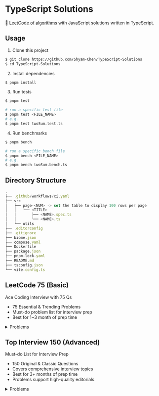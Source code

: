 # TypeScript Solutions

🐳 [LeetCode of algorithms](https://leetcode.com/problemset/algorithms/) with JavaScript solutions written in TypeScript.

## Usage

1. Clone this project

```sh
$ git clone https://github.com/Shyam-Chen/TypeScript-Solutions
$ cd TypeScript-Solutions
```

2. Install dependencies

```sh
$ pnpm install
```

3. Run tests

```sh
$ pnpm test

# run a specific test file
$ pnpm test <FILE_NAME>
# e.g.
$ pnpm test twoSum.test.ts
```

4. Run benchmarks

```sh
$ pnpm bench

# run a specific bench file
$ pnpm bench <FILE_NAME>
# e.g.
$ pnpm bench twoSum.bench.ts
```

## Directory Structure

```ts
.
├── .github/workflows/ci.yaml
├── src
│   ├── page-<NUM> -> set the table to display 100 rows per page
│   │   └── <TITLE>
│   │       ├── <NAME>.spec.ts
│   │       └── <NAME>.ts
│   └── utils
├── .editorconfig
├── .gitignore
├── biome.json
├── compose.yaml
├── Dockerfile
├── package.json
├── pnpm-lock.yaml
├── README.md
├── tsconfig.json
└── vite.config.ts
```

## LeetCode 75 (Basic)

Ace Coding Interview with 75 Qs

- 75 Essential & Trending Problems
- Must-do problem list for interview prep
- Best for 1~3 month of prep time

<details>
  <summary>Problems</summary>

| Array / String                                 |                  |        |
| ---------------------------------------------- | ---------------- | ------ |
| 1768. Merge Strings Alternately                | [Solution][1768] | Easy   |
| 1071. Greatest Common Divisor of Strings       | [Solution][1071] | Easy   |
| 1431. Kids With the Greatest Number of Candies | [Solution][1431] | Easy   |
| 605. Can Place Flowers                         | [Solution][605]  | Easy   |
| 345. Reverse Vowels of a String                | [Solution][345]  | Easy   |
| 151. Reverse Words in a String                 | [Solution][151]  | Medium |
| 238. Product of Array Except Self              | [Solution][238]  | Medium |
| 334. Increasing Triplet Subsequence            | [Solution][334]  | Medium |
| 443. String Compression                        | [Solution][443]  | Medium |

[1768]: ./src/page-17/1768.%20Merge%20Strings%20Alternately/mergeAlternately.ts
[1071]: ./src/page-11/1071.%20Greatest%20Common%20Divisor%20of%20Strings/gcdOfStrings.ts
[1431]: ./src/page-14/1431.%20Kids%20With%20the%20Greatest%20Number%20of%20Candies/kidsWithCandies.ts
[605]: ./src/page-6/605.%20Can%20Place%20Flowers/canPlaceFlowers.ts
[345]: ./src/page-4/345.%20Reverse%20Vowels%20of%20a%20String/reverseVowels.ts
[151]: ./src/page-2/151.%20Reverse%20Words%20in%20a%20String/reverseWords.ts
[238]: ./src/page-3/238.%20Product%20of%20Array%20Except%20Self/productExceptSelf.ts
[334]: ./src/page-4/334.%20Increasing%20Triplet%20Subsequence/increasingTriplet.ts
[443]: ./src/page-5/443.%20String%20Compression/compress.ts

| Two Pointers                    |                  |        |
| ------------------------------- | ---------------- | ------ |
| 283. Move Zeroes                | [Solution][283]  | Easy   |
| 392. Is Subsequence             | [Solution][392]  | Easy   |
| 11. Container With Most Water   | [Solution][11]   | Medium |
| 1679. Max Number of K-Sum Pairs | [Solution][1679] | Medium |

[283]: ./src/page-3/283.%20Move%20Zeroes/moveZeroes.ts
[392]: ./src/page-4/392.%20Is%20Subsequence/isSubsequence.ts
[11]: ./src/page-1/11.%20Container%20With%20Most%20Water/maxArea.ts
[1679]: ./src/page-16/1679.%20Max%20Number%20of%20K-Sum%20Pairs/maxOperations.ts

| Sliding Window                                                |                  |        |
| ------------------------------------------------------------- | ---------------- | ------ |
| 643. Maximum Average Subarray I                               | [Solution][643]  | Easy   |
| 1456. Maximum Number of Vowels in a Substring of Given Length | [Solution][1456] | Medium |
| 1004. Max Consecutive Ones III                                | [Solution][1004] | Medium |
| 1493. Longest Subarray of 1's After Deleting One Element      | [Solution][1493] | Medium |

[643]: ./src/page-6/643.%20Maximum%20Average%20Subarray%20I/findMaxAverage.ts
[1456]: ./src/page-14/1456.%20Maximum%20Number%20of%20Vowels%20in%20a%20Substring%20of%20Given%20Length/maxVowels.ts
[1004]: ./src/page-10/1004.%20Max%20Consecutive%20Ones%20III/longestOnes.ts
[1493]: ./src/page-14/1493.%20Longest%20Subarray%20of%201's%20After%20Deleting%20One%20Element/longestSubarray.ts

| Prefix Sum                      |                  |      |
| ------------------------------- | ---------------- | ---- |
| 1732. Find the Highest Altitude | [Solution][1732] | Easy |
| 724. Find Pivot Index           | [Solution][724]  | Easy |

[1732]: ./src/page-16/1732.%20Find%20the%20Highest%20Altitude/largestAltitude.ts
[724]: ./src/page-7/724.%20Find%20Pivot%20Index/pivotIndex.ts

| Hash Map / Set                           |                  |        |
| ---------------------------------------- | ---------------- | ------ |
| 2215. Find the Difference of Two Arrays  | [Solution][2215] | Easy   |
| 1207. Unique Number of Occurrences       | [Solution][1207] | Easy   |
| 1657. Determine if Two Strings Are Close | [Solution][1657] | Medium |
| 2352. Equal Row and Column Pairs         | [Solution][2352] | Medium |

[2215]: ./src/page-21/2215.%20Find%20the%20Difference%20of%20Two%20Arrays/findDifference.ts
[1207]: ./src/page-12/1207.%20Unique%20Number%20of%20Occurrences/uniqueOccurrences.ts
[1657]: ./src/page-16/1657.%20Determine%20if%20Two%20Strings%20Are%20Close/closeStrings.ts
[2352]: ./src/page-22/2352.%20Equal%20Row%20and%20Column%20Pairs/equalPairs.ts

| Stack                              |                  |        |
| ---------------------------------- | ---------------- | ------ |
| 2390. Removing Stars From a String | [Solution][2390] | Medium |
| 735. Asteroid Collision            | [Solution][735]  | Medium |
| 394. Decode String                 | [Solution][394]  | Medium |

[2390]: ./src/page-22/2390.%20Removing%20Stars%20From%20a%20String/removeStars.ts
[735]: ./src/page-7/735.%20Asteroid%20Collision/asteroidCollision.ts
[394]: ./src/page-4/394.%20Decode%20String/decodeString.ts

| Queue                       |                 |        |
| --------------------------- | --------------- | ------ |
| 933. Number of Recent Calls | [Solution][933] | Easy   |
| 649. Dota2 Senate           | [Solution][649] | Medium |

[933]: ./src/page-9/933.%20Number%20of%20Recent%20Calls/RecentCounter.ts
[649]: ./src/page-6/649.%20Dota2%20Senate/predictPartyVictory.ts

| Linked List                                   |                  |        |
| --------------------------------------------- | ---------------- | ------ |
| 2095. Delete the Middle Node of a Linked List | [Solution][2095] | Medium |
| 328. Odd Even Linked List                     | [Solution][328]  | Medium |
| 206. Reverse Linked List                      | [Solution][206]  | Easy   |
| 2130. Maximum Twin Sum of a Linked List       | [Solution][2130] | Medium |

[2095]: ./src/page-19/2095.%20Delete%20the%20Middle%20Node%20of%20a%20Linked%20List/deleteMiddle.ts
[328]: ./src/page-4/328.%20Odd%20Even%20Linked%20List/oddEvenList.ts
[206]: ./src/page-2/206.%20Reverse%20Linked%20List/reverseList.ts
[2130]: ./src/page-20/2130.%20Maximum%20Twin%20Sum%20of%20a%20Linked%20List/pairSum.ts

| Binary Tree - DFS                            |                  |        |
| -------------------------------------------- | ---------------- | ------ |
| 104. Maximum Depth of Binary Tree            | [Solution][104]  | Easy   |
| 872. Leaf-Similar Trees                      | [Solution][872]  | Easy   |
| 1448. Count Good Nodes in Binary Tree        | [Solution][1448] | Medium |
| 437. Path Sum III                            | [Solution][437]  | Medium |
| 1372. Longest ZigZag Path in a Binary Tree   | [Solution][1372] | Medium |
| 236. Lowest Common Ancestor of a Binary Tree | [Solution][236]  | Medium |

[104]: ./src/page-2/104.%20Maximum%20Depth%20of%20Binary%20Tree/maxDepth.ts
[872]: ./src/page-9/872.%20Leaf-Similar%20Trees/leafSimilar.ts
[1448]: ./src/page-14/1448.%20Count%20Good%20Nodes%20in%20Binary%20Tree/goodNodes.ts
[437]: ./src/page-5/437.%20Path%20Sum%20III/pathSum.ts
[1372]: ./src/page-13/1372.%20Longest%20ZigZag%20Path%20in%20a%20Binary%20Tree/longestZigZag.ts
[236]: ./src/page-3/236.%20Lowest%20Common%20Ancestor%20of%20a%20Binary%20Tree/lowestCommonAncestor.ts

| Binary Tree - BFS                        |                  |        |
| ---------------------------------------- | ---------------- | ------ |
| 199. Binary Tree Right Side View         | [Solution][199]  | Medium |
| 1161. Maximum Level Sum of a Binary Tree | [Solution][1161] | Medium |

[199]: ./src/page-2/199.%20Binary%20Tree%20Right%20Side%20View/rightSideView.ts
[1161]: ./src/page-11/1161.%20Maximum%20Level%20Sum%20of%20a%20Binary%20Tree/maxLevelSum.ts

| Binary Search Tree                  |                 |        |
| ----------------------------------- | --------------- | ------ |
| 700. Search in a Binary Search Tree | [Solution][700] | Easy   |
| 450. Delete Node in a BST           | [Solution][450] | Medium |

[700]: ./src/page-7/700.%20Search%20in%20a%20Binary%20Search%20Tree/searchBST.ts
[450]: ./src/page-5/450.%20Delete%20Node%20in%20a%20BST/deleteNode.ts

| Graphs - DFS                                                 |                  |        |
| ------------------------------------------------------------ | ---------------- | ------ |
| 841. Keys and Rooms                                          | [Solution][841]  | Medium |
| 547. Number of Provinces                                     | [Solution][547]  | Medium |
| 1466. Reorder Routes to Make All Paths Lead to the City Zero | [Solution][1466] | Medium |
| 399. Evaluate Division                                       | [Solution][399]  | Medium |

[841]: ./src/page-8/841.%20Keys%20and%20Rooms/canVisitAllRooms.ts
[547]: ./src/page-6/547.%20Number%20of%20Provinces/findCircleNum.ts
[1466]: ./src/page-14/1466.%20Reorder%20Routes%20to%20Make%20All%20Paths%20Lead%20to%20the%20City%20Zero/minReorder.ts
[399]: ./src/page-4/399.%20Evaluate%20Division/calcEquation.ts

| Graphs - BFS                             |                  |        |
| ---------------------------------------- | ---------------- | ------ |
| 1926. Nearest Exit from Entrance in Maze | [Solution][1926] | Medium |
| 994. Rotting Oranges                     | Solution         | Medium |

[1926]: ./src/page-18/1926.%20Nearest%20Exit%20from%20Entrance%20in%20Maze/nearestExit.ts

| Heap / Priority Queue                 |          |        |
| ------------------------------------- | -------- | ------ |
| 215. Kth Largest Element in an Array  | Solution | Medium |
| 2336. Smallest Number in Infinite Set | Solution | Medium |
| 2542. Maximum Subsequence Score       | Solution | Medium |
| 2462. Total Cost to Hire K Workers    | Solution | Medium |

| Binary Search                                |          |        |
| -------------------------------------------- | -------- | ------ |
| 374. Guess Number Higher or Lower            | Solution | Easy   |
| 2300. Successful Pairs of Spells and Potions | Solution | Medium |
| 162. Find Peak Element                       | Solution | Medium |
| 875. Koko Eating Bananas                     | Solution | Medium |

| Backtracking                              |          |        |
| ----------------------------------------- | -------- | ------ |
| 17. Letter Combinations of a Phone Number | Solution | Medium |
| 216. Combination Sum III                  | Solution | Medium |

| DP - 1D                        |          |        |
| ------------------------------ | -------- | ------ |
| 1137. N-th Tribonacci Number   | Solution | Easy   |
| 746. Min Cost Climbing Stairs  | Solution | Easy   |
| 198. House Robber              | Solution | Medium |
| 790. Domino and Tromino Tiling | Solution | Medium |

| DP - Multidimensional                                     |          |        |
| --------------------------------------------------------- | -------- | ------ |
| 62. Unique Paths                                          | Solution | Medium |
| 1143. Longest Common Subsequence                          | Solution | Medium |
| 714. Best Time to Buy and Sell Stock with Transaction Fee | Solution | Medium |
| 72. Edit Distance                                         | Solution | Medium |

| Bit Manipulation                              |                  |        |
| --------------------------------------------- | ---------------- | ------ |
| 338. Counting Bits                            | [Solution][338]  | Easy   |
| 136. Single Number                            | [Solution][136]  | Easy   |
| 1318. Minimum Flips to Make a OR b Equal to c | [Solution][1318] | Medium |

[338]: ./src/page-4/338.%20Counting%20Bits/countBits.ts
[136]: ./src/page-2/136.%20Single%20Number/singleNumber.ts
[1318]: ./src/page-13/1318.%20Minimum%20Flips%20to%20Make%20a%20OR%20b%20Equal%20to%20c/minFlips.ts

| Trie                              |          |        |
| --------------------------------- | -------- | ------ |
| 208. Implement Trie (Prefix Tree) | Solution | Medium |
| 1268. Search Suggestions System   | Solution | Medium |

| Intervals                                       |          |        |
| ----------------------------------------------- | -------- | ------ |
| 435. Non-overlapping Intervals                  | Solution | Medium |
| 452. Minimum Number of Arrows to Burst Balloons | Solution | Medium |

| Monotonic Stack         |          |        |
| ----------------------- | -------- | ------ |
| 739. Daily Temperatures | Solution | Medium |
| 901. Online Stock Span  | Solution | Medium |

</details>

## Top Interview 150 (Advanced)

Must-do List for Interview Prep

- 150 Original & Classic Questions
- Covers comprehensive interview topics
- Best for 3+ months of prep time
- Problems support high-quality editorials

<details>
  <summary>Problems</summary>

| Array / String                                         |                 |        |
| ------------------------------------------------------ | --------------- | ------ |
| 88. Merge Sorted Array                                 | [Solution][88]  | Easy   |
| 27. Remove Element                                     | [Solution][27]  | Easy   |
| 26. Remove Duplicates from Sorted Array                | [Solution][26]  | Easy   |
| 80. Remove Duplicates from Sorted Array II             | Solution        | Medium |
| 169. Majority Element                                  | Solution        | Easy   |
| 189. Rotate Array                                      | [Solution][189] | Medium |
| 121. Best Time to Buy and Sell Stock                   | Solution        | Easy   |
| 122. Best Time to Buy and Sell Stock II                | Solution        | Medium |
| 55. Jump Game                                          | Solution        | Medium |
| 45. Jump Game II                                       | Solution        | Medium |
| 274. H-Index                                           | Solution        | Medium |
| 380. Insert Delete GetRandom O(1)                      | Solution        | Medium |
| 238. Product of Array Except Self                      | Solution        | Medium |
| 134. Gas Station                                       | Solution        | Medium |
| 135. Candy                                             | Solution        | Hard   |
| 42. Trapping Rain Water                                | Solution        | Hard   |
| 13. Roman to Integer                                   | [Solution][13]  | Easy   |
| 12. Integer to Roman                                   | Solution        | Medium |
| 58. Length of Last Word                                | [Solution][58]  | Easy   |
| 14. Longest Common Prefix                              | [Solution][14]  | Easy   |
| 151. Reverse Words in a String                         | Solution        | Medium |
| 6. Zigzag Conversion                                   | [Solution][6]   | Medium |
| 28. Find the Index of the First Occurrence in a String | [Solution][28]  | Easy   |
| 68. Text Justification                                 | [Solution][68]  | Hard   |

[88]: ./src/page-1//88.%20Merge%20Sorted%20Array/merge.ts
[27]: ./src/page-1/27.%20Remove%20Element/removeElement.ts
[26]: ./src/page-1/26.%20Remove%20Duplicates%20from%20Sorted%20Array/removeDuplicates.ts
[189]: ./src/page-2/189.%20Rotate%20Array/rotate.ts
[13]: ./src/page-1/13.%20Roman%20to%20Integer/romanToInt.ts
[58]: ./src/page-1/58.%20Length%20of%20Last%20Word/lengthOfLastWord.ts
[14]: ./src/page-1/14.%20Longest%20Common%20Prefix/longestCommonPrefix.ts
[6]: ./src/page-1/6.%20Zigzag%20Conversion/convert.ts
[28]: ./src/page-1/28.%20Find%20the%20Index%20of%20the%20First%20Occurrence%20in%20a%20String/strStr.ts
[68]: ./src/page-1/68.%20Text%20Justification/fullJustify.ts

| Two Pointers                            |          |        |
| --------------------------------------- | -------- | ------ |
| 125. Valid Palindrome                   | Solution | Easy   |
| 392. Is Subsequence                     | Solution | Easy   |
| 167. Two Sum II - Input Array Is Sorted | Solution | Medium |
| 11. Container With Most Water           | Solution | Medium |
| 15. 3Sum                                | Solution | Medium |

| Sliding Window                                    |               |        |
| ------------------------------------------------- | ------------- | ------ |
| 209. Minimum Size Subarray Sum                    | Solution      | Medium |
| 3. Longest Substring Without Repeating Characters | [Solution][3] | Medium |
| 30. Substring with Concatenation of All Words     | Solution      | Hard   |
| 76. Minimum Window Substring                      | Solution      | Hard   |

[3]: ./src/page-1/3.%20Longest%20Substring%20Without%20Repeating%20Characters/lengthOfLongestSubstring.ts

| Matrix                |          |        |
| --------------------- | -------- | ------ |
| 36. Valid Sudoku      | Solution | Medium |
| 54. Spiral Matrix     | Solution | Medium |
| 48. Rotate Image      | Solution | Medium |
| 73. Set Matrix Zeroes | Solution | Medium |
| 289. Game of Life     | Solution | Medium |

| Hashmap                           |               |        |
| --------------------------------- | ------------- | ------ |
| 383. Ransom Note                  | Solution      | Easy   |
| 205. Isomorphic Strings           | Solution      | Easy   |
| 290. Word Pattern                 | Solution      | Easy   |
| 242. Valid Anagram                | Solution      | Easy   |
| 49. Group Anagrams                | Solution      | Medium |
| 1. Two Sum                        | [Solution][1] | Easy   |
| 202. Happy Number                 | Solution      | Easy   |
| 219. Contains Duplicate II        | Solution      | Easy   |
| 128. Longest Consecutive Sequence | Solution      | Medium |

[1]: ./src/page-1/1.%20Two%20Sum/twoSum.ts

| Intervals                                       |          |        |
| ----------------------------------------------- | -------- | ------ |
| 228. Summary Ranges                             | Solution | Easy   |
| 56. Merge Intervals                             | Solution | Medium |
| 57. Insert Interval                             | Solution | Medium |
| 452. Minimum Number of Arrows to Burst Balloons | Solution | Medium |

| Stack                                 |                 |        |
| ------------------------------------- | --------------- | ------ |
| 20. Valid Parentheses                 | [Solution][20]  | Easy   |
| 71. Simplify Path                     | Solution        | Medium |
| 155. Min Stack                        | [Solution][155] | Medium |
| 150. Evaluate Reverse Polish Notation | Solution        | Medium |
| 224. Basic Calculator                 | Solution        | Hard   |

[20]: ./src/page-1/20.%20Valid%20Parentheses/isValid.ts
[155]: ./src/page-2/155.%20Min%20Stack/MinStack.ts

| Linked List                               |                 |        |
| ----------------------------------------- | --------------- | ------ |
| 141. Linked List Cycle                    | [Solution][141] | Easy   |
| 2. Add Two Numbers                        | [Solution][2]   | Medium |
| 21. Merge Two Sorted Lists                | [Solution][21]  | Easy   |
| 138. Copy List with Random Pointer        | Solution        | Medium |
| 92. Reverse Linked List II                | Solution        | Medium |
| 25. Reverse Nodes in k-Group              | Solution        | Hard   |
| 19. Remove Nth Node From End of List      | Solution        | Medium |
| 82. Remove Duplicates from Sorted List II | Solution        | Medium |
| 61. Rotate List                           | Solution        | Medium |
| 86. Partition List                        | Solution        | Medium |
| 146. LRU Cache                            | Solution        | Medium |

[141]: ./src/page-2/141.%20Linked%20List%20Cycle/hasCycle.ts
[2]: ./src/page-1/2.%20Add%20Two%20Numbers/addTwoNumbers.ts
[21]: ./src/page-1/21.%20Merge%20Two%20Sorted%20Lists/mergeTwoLists.ts

| Binary Tree General                                             |                 |        |
| --------------------------------------------------------------- | --------------- | ------ |
| 104. Maximum Depth of Binary Tree                               | [Solution][104] | Easy   |
| 100. Same Tree                                                  | [Solution][100] | Easy   |
| 226. Invert Binary Tree                                         | Solution        | Easy   |
| 101. Symmetric Tree                                             | [Solution][101] | Easy   |
| 105. Construct Binary Tree from Preorder and Inorder Traversal  | Solution        | Medium |
| 106. Construct Binary Tree from Inorder and Postorder Traversal | Solution        | Medium |
| 117. Populating Next Right Pointers in Each Node II             | Solution        | Medium |
| 114. Flatten Binary Tree to Linked List                         | Solution        | Medium |
| 112. Path Sum                                                   | [Solution][112] | Easy   |
| 129. Sum Root to Leaf Numbers                                   | Solution        | Medium |
| 124. Binary Tree Maximum Path Sum                               | Solution        | Hard   |
| 173. Binary Search Tree Iterator                                | Solution        | Medium |
| 222. Count Complete Tree Nodes                                  | Solution        | Easy   |
| 236. Lowest Common Ancestor of a Binary Tree                    | Solution        | Medium |

[104]: ./src/page-2/104.%20Maximum%20Depth%20of%20Binary%20Tree/maxDepth.ts
[100]: ./src/page-1/100.%20Same%20Tree/isSameTree.ts
[101]: ./src/page-2/101.%20Symmetric%20Tree/isSymmetric.ts
[112]: ./src/page-2/112.%20Path%20Sum/hasPathSum.ts

| Binary Tree BFS                               |          |        |
| --------------------------------------------- | -------- | ------ |
| 199. Binary Tree Right Side View              | Solution | Medium |
| 637. Average of Levels in Binary Tree         | Solution | Easy   |
| 102. Binary Tree Level Order Traversal        | Solution | Medium |
| 103. Binary Tree Zigzag Level Order Traversal | Solution | Medium |

| Binary Search Tree                      |          |        |
| --------------------------------------- | -------- | ------ |
| 530. Minimum Absolute Difference in BST | Solution | Easy   |
| 230. Kth Smallest Element in a BST      | Solution | Medium |
| 98. Validate Binary Search Tree         | Solution | Medium |

| Graph General           |          |        |
| ----------------------- | -------- | ------ |
| 200. Number of Islands  | Solution | Medium |
| 130. Surrounded Regions | Solution | Medium |
| 133. Clone Graph        | Solution | Medium |
| 399. Evaluate Division  | Solution | Medium |
| 207. Course Schedule    | Solution | Medium |
| 210. Course Schedule II | Solution | Medium |

| Graph BFS                     |          |        |
| ----------------------------- | -------- | ------ |
| 909. Snakes and Ladders       | Solution | Medium |
| 433. Minimum Genetic Mutation | Solution | Medium |
| 127. Word Ladder              | Solution | Hard   |

| Trie                                            |          |        |
| ----------------------------------------------- | -------- | ------ |
| 208. Implement Trie (Prefix Tree)               | Solution | Medium |
| 211. Design Add and Search Words Data Structure | Solution | Medium |
| 212. Word Search II                             | Solution | Hard   |

| Backtracking                              |          |        |
| ----------------------------------------- | -------- | ------ |
| 17. Letter Combinations of a Phone Number | Solution | Medium |
| 77. Combinations                          | Solution | Medium |
| 46. Permutations                          | Solution | Medium |
| 39. Combination Sum                       | Solution | Medium |
| 52. N-Queens II                           | Solution | Hard   |
| 22. Generate Parentheses                  | Solution | Medium |
| 79. Word Search                           | Solution | Medium |

| Divide & Conquer                                |                 |        |
| ----------------------------------------------- | --------------- | ------ |
| 108. Convert Sorted Array to Binary Search Tree | [Solution][108] | Easy   |
| 148. Sort List                                  | Solution        | Medium |
| 427. Construct Quad Tree                        | Solution        | Medium |
| 23. Merge k Sorted Lists                        | Solution        | Hard   |

[108]: ./src/page-2/108.%20Convert%20Sorted%20Array%20to%20Binary%20Search%20Tree/sortedArrayToBST.ts

| Kadane's Algorithm                 |                |        |
| ---------------------------------- | -------------- | ------ |
| 53. Maximum Subarray               | [Solution][53] | Medium |
| 918. Maximum Sum Circular Subarray | Solution       | Medium |

[53]: ./src/page-1/53.%20Maximum%20Subarray/maxSubArray.ts

| Binary Search                                               |                |        |
| ----------------------------------------------------------- | -------------- | ------ |
| 35. Search Insert Position                                  | [Solution][35] | Easy   |
| 74. Search a 2D Matrix                                      | Solution       | Medium |
| 162. Find Peak Element                                      | Solution       | Medium |
| 33. Search in Rotated Sorted Array                          | Solution       | Medium |
| 34. Find First and Last Position of Element in Sorted Array | [Solution][34] | Medium |
| 153. Find Minimum in Rotated Sorted Array                   | Solution       | Medium |
| 4. Median of Two Sorted Arrays                              | [Solution][4]  | Hard   |

[35]: ./src/page-1/35.%20Search%20Insert%20Position/searchInsert.ts
[34]: ./src/page-1/34.%20Find%20First%20and%20Last%20Position%20of%20Element%20in%20Sorted%20Array/searchRange.ts
[4]: ./src/page-1/4.%20Median%20of%20Two%20Sorted%20Arrays/findMedianSortedArrays.ts

| Heap                                 |          |        |
| ------------------------------------ | -------- | ------ |
| 215. Kth Largest Element in an Array | Solution | Medium |
| 502. IPO                             | Solution | Hard   |
| 373. Find K Pairs with Smallest Sums | Solution | Medium |
| 295. Find Median from Data Stream    | Solution | Hard   |

| Bit Manipulation                  |                 |        |
| --------------------------------- | --------------- | ------ |
| 67. Add Binary                    | [Solution][67]  | Easy   |
| 190. Reverse Bits                 | [Solution][190] | Easy   |
| 191. Number of 1 Bits             | [Solution][191] | Easy   |
| 136. Single Number                | [Solution][136] | Easy   |
| 137. Single Number II             | Solution        | Medium |
| 201. Bitwise AND of Numbers Range | Solution        | Medium |

[67]: ./src/page-1/67.%20Add%20Binary/addBinary.ts
[190]: ./src/page-2/190.%20Reverse%20Bits/reverseBits.ts
[191]: ./src/page-2/191.%20Number%20of%201%20Bits/hammingWeight.ts
[136]: ./src/page-2/136.%20Single%20Number/singleNumber.ts

| Math                           |                |        |
| ------------------------------ | -------------- | ------ |
| 9. Palindrome Number           | [Solution][9]  | Easy   |
| 66. Plus One                   | [Solution][66] | Easy   |
| 172. Factorial Trailing Zeroes | Solution       | Medium |
| 69. Sqrt(x)                    | [Solution][69] | Easy   |
| 50. Pow(x, n)                  | [Solution][50] | Medium |
| 149. Max Points on a Line      | Solution       | Hard   |

[9]: ./src/page-1/9.%20Palindrome%20Number/isPalindrome.ts
[66]: ./src/page-1/66.%20Plus%20One/plusOne.ts
[69]: ./src/page-1/69.%20Sqrt(x)/mySqrt.ts
[50]: ./src/page-1/50.%20Pow(x,%20n)/myPow.ts

| 1D DP                               |                |        |
| ----------------------------------- | -------------- | ------ |
| 70. Climbing Stairs                 | [Solution][70] | Easy   |
| 198. House Robber                   | Solution       | Medium |
| 139. Word Break                     | Solution       | Medium |
| 322. Coin Change                    | Solution       | Medium |
| 300. Longest Increasing Subsequence | Solution       | Medium |

[70]: ./src/page-1/70.%20Climbing%20Stairs/climbStairs.ts

| Multidimensional DP                      |               |        |
| ---------------------------------------- | ------------- | ------ |
| 120. Triangle                            | Solution      | Medium |
| 64. Minimum Path Sum                     | Solution      | Medium |
| 63. Unique Paths II                      | Solution      | Medium |
| 5. Longest Palindromic Substring         | [Solution][5] | Medium |
| 97. Interleaving String                  | Solution      | Medium |
| 72. Edit Distance                        | Solution      | Medium |
| 123. Best Time to Buy and Sell Stock III | Solution      | Hard   |
| 188. Best Time to Buy and Sell Stock IV  | Solution      | Hard   |
| 221. Maximal Square                      | Solution      | Medium |

[5]: ./src/page-1/5.%20Longest%20Palindromic%20Substring/longestPalindrome.ts

</details>
